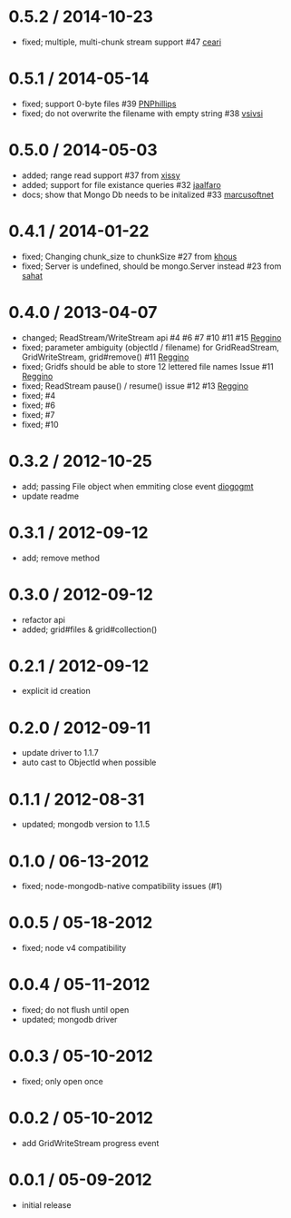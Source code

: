 0.5.2 / 2014-10-23
==================

 * fixed; multiple, multi-chunk stream support #47 [ceari](https://github.com/ceari)

0.5.1 / 2014-05-14
==================

 * fixed; support 0-byte files #39 [PNPhillips](https://github.com/PNPhillips)
 * fixed; do not overwrite the filename with empty string #38 [vsivsi](https://github.com/vsivsi)

0.5.0 / 2014-05-03
==================

 * added; range read support #37 from [xissy](https://github.com/xissy)
 * added; support for file existance queries #32 [jaalfaro](https://github.com/jaalfaro)
 * docs; show that Mongo Db needs to be initalized #33 [marcusoftnet](https://github.com/marcusoftnet)

0.4.1 / 2014-01-22
==================

 * fixed; Changing chunk_size to chunkSize #27 from [khous](https://github.com/khous)
 * fixed; Server is undefined, should be mongo.Server instead #23 from [sahat](https://github.com/sahat)

0.4.0 / 2013-04-07
==================

  * changed; ReadStream/WriteStream api #4 #6 #7 #10 #11 #15 [Reggino](https://github.com/Reggino)
  * fixed; parameter ambiguity (objectId / filename) for GridReadStream, GridWriteStream, grid#remove() #11 [Reggino](https://github.com/Reggino)
  * fixed; Gridfs should be able to store 12 lettered file names Issue #11 [Reggino](https://github.com/Reggino)
  * fixed; ReadStream pause() / resume() issue #12 #13 [Reggino](https://github.com/Reggino)
  * fixed; #4
  * fixed; #6
  * fixed; #7
  * fixed; #10

0.3.2 / 2012-10-25
==================

  * add; passing File object when emmiting close event [diogogmt](https://github.com/diogogmt)
  * update readme

0.3.1 / 2012-09-12
==================

  * add; remove method

0.3.0 / 2012-09-12
==================

  * refactor api
  * added; grid#files & grid#collection()

0.2.1 / 2012-09-12
==================

  * explicit id creation

0.2.0 / 2012-09-11
==================

  * update driver to 1.1.7
  * auto cast to ObjectId when possible

0.1.1 / 2012-08-31
==================

  * updated; mongodb version to 1.1.5

0.1.0 / 06-13-2012
==================

  * fixed; node-mongodb-native compatibility issues (#1)

0.0.5 / 05-18-2012
==================

  * fixed; node v4 compatibility

0.0.4 / 05-11-2012
==================

  * fixed; do not flush until open
  * updated; mongodb driver

0.0.3 / 05-10-2012
==================

  * fixed; only open once

0.0.2 / 05-10-2012
==================

  * add GridWriteStream progress event

0.0.1 / 05-09-2012
==================

  * initial release

